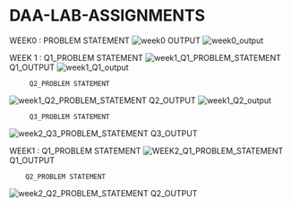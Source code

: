 # DAA-LAB-ASSIGNMENTS

WEEK0 : PROBLEM STATEMENT
![week0](https://user-images.githubusercontent.com/75484706/127477035-ce9606da-d70f-42dd-95a2-ad00d0719aae.jpg)
        OUTPUT
![week0_output](https://user-images.githubusercontent.com/75484706/127481299-c814d40d-8dfe-41f7-8f8f-b1a80ab5b26c.jpg)

WEEK 1 : Q1_PROBLEM STATEMENT
![week1_Q1_PROBLEM_STATEMENT](https://user-images.githubusercontent.com/75484706/127481500-311fc96b-3d1f-4b89-9f4b-5119a6b1f1c1.jpg)
         Q1_OUTPUT
![week1_Q1_output](https://user-images.githubusercontent.com/75484706/127481693-e5751480-3caa-4169-9470-b8c21987f605.jpg)
         
         Q2_PROBLEM STATEMENT
![week1_Q2_PROBLEM_STATEMENT](https://user-images.githubusercontent.com/75484706/127481901-c9920d1e-dae0-43eb-a453-f41685d02b03.jpg)
         Q2_OUTPUT
![week1_Q2_output](https://user-images.githubusercontent.com/75484706/127482106-e6c38b4d-3524-4ef9-a920-9ffe2301f995.jpg)
  
         Q3_PROBLEM STATEMENT
![week2_Q3_PROBLEM_STATEMENT](https://user-images.githubusercontent.com/75484706/127482275-6f1959a5-8ebe-450e-92be-33d8f5b9d809.jpg)
         Q3_OUTPUT
         
WEEK1 : Q1_PROBLEM STATEMENT
![WEEK2_Q1_PROBLEM_STATEMENT](https://user-images.githubusercontent.com/75484706/127642077-de43a9a5-8eb8-472f-83ee-d24c39b01324.jpg)
        Q1_OUTPUT
        
        Q2_PROBLEM STATEMENT
![week2_Q2_PROBLEM_STATEMENT](https://user-images.githubusercontent.com/75484706/127642310-bcf75b36-b500-473c-9153-b703b509aad9.jpg)
        Q2_OUTPUT
